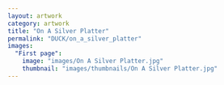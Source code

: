 ```yaml
---
layout: artwork
category: artwork
title: "On A Silver Platter"
permalink: "DUCK/on_a_silver_platter"
images:
  "First page":
    image: "images/On A Silver Platter.jpg"
    thumbnail: "images/thumbnails/On A Silver Platter.jpg"
---
```


